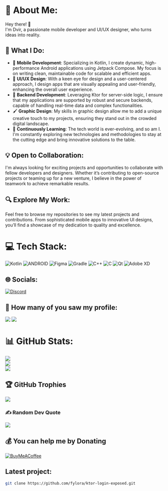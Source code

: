 # 💫 About Me:

Hey there! 👋  
I'm Dvir, a passionate mobile developer and UI/UX designer, who turns ideas into reality.

## 🚀 What I Do:

- 📱 **Mobile Development**: Specializing in Kotlin, I create dynamic, high-performance Android applications using Jetpack Compose. My focus is on writing clean, maintainable code for scalable and efficient apps.
- 🎨 **UI/UX Design**: With a keen eye for design and a user-centered approach, I design apps that are visually appealing and user-friendly, enhancing the overall user experience.
- 💾 **Backend Development**: Leveraging Ktor for server-side logic, I ensure that my applications are supported by robust and secure backends, capable of handling real-time data and complex functionalities.
- 🖌️ **Graphic Design**: My skills in graphic design allow me to add a unique creative touch to my projects, ensuring they stand out in the crowded digital landscape.
- 🌱 **Continuously Learning**: The tech world is ever-evolving, and so am I. I'm constantly exploring new technologies and methodologies to stay at the cutting edge and bring innovative solutions to the table.

## 💡 Open to Collaboration:

I'm always looking for exciting projects and opportunities to collaborate with fellow developers and designers. Whether it’s contributing to open-source projects or teaming up for a new venture, I believe in the power of teamwork to achieve remarkable results.

## 🔍 Explore My Work:

Feel free to browse my repositories to see my latest projects and contributions. From sophisticated mobile apps to innovative UI designs, you’ll find a showcase of my dedication to quality and excellence.

# 💻 Tech Stack:
![Kotlin](https://img.shields.io/badge/kotlin-%230095D5.svg?style=for-the-badge&logo=kotlin&logoColor=white) ![ANDROID](https://img.shields.io/badge/android-%2320232a.svg?style=for-the-badge&logo=android&logoColor=%a4c639) ![Figma](https://img.shields.io/badge/figma-%23F24E1E.svg?style=for-the-badge&logo=figma&logoColor=white) ![Gradle](https://img.shields.io/badge/Gradle-02303A.svg?style=for-the-badge&logo=Gradle&logoColor=white) ![C++](https://img.shields.io/badge/c++-%2300599C.svg?style=for-the-badge&logo=c%2B%2B&logoColor=white) ![C](https://img.shields.io/badge/c-%2300599C.svg?style=for-the-badge&logo=c&logoColor=white) ![Qt](https://img.shields.io/badge/Qt-%23217346.svg?style=for-the-badge&logo=Qt&logoColor=white) ![Adobe XD](https://img.shields.io/badge/Adobe%20XD-470137?style=for-the-badge&logo=Adobe%20XD&logoColor=#FF61F6)

## 🌐 Socials:
[![Discord](https://img.shields.io/badge/Discord-%237289DA.svg?logo=discord&logoColor=white)](https://discord.gg/https://discord.gg/HMXtmRfQQw) 

## 👤 How many of you saw my profile:
[![](https://visitcount.itsvg.in/api?id=Fylora&label=Views&icon=0&pretty=true)](https://visitcount.itsvg.in)
[![](https://visitcount.itsvg.in/api?id=fylora&icon=0&color=0)](https://visitcount.itsvg.in)

# 📊 GitHub Stats:
![](https://github-readme-stats.vercel.app/api?username=fylora&theme=dark&hide_border=false&include_all_commits=false&count_private=false)<br/>
![](https://github-readme-streak-stats.herokuapp.com/?user=fylora&theme=dark&hide_border=false)<br/>
![](https://github-readme-stats.vercel.app/api/top-langs/?username=fylora&theme=dark&hide_border=false&include_all_commits=true&count_private=false&layout=compact)

## 🏆 GitHub Trophies
![](https://github-profile-trophy.vercel.app/?username=fylora&theme=radical&no-frame=false&no-bg=true&margin-w=4)

### ✍️ Random Dev Quote
![](https://quotes-github-readme.vercel.app/api?type=horizontal&theme=radical)

## 💰 You can help me by Donating
[![BuyMeACoffee](https://img.shields.io/badge/Buy%20Me%20a%20Coffee-ffdd00?style=for-the-badge&logo=buy-me-a-coffee&logoColor=black)](https://buymeacoffee.com/bidbidapps) 

## Latest project:
```bash
git clone https://github.com/fylora/ktor-login-exposed.git
``` 
